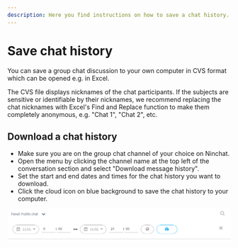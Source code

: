 ```yaml
---
description: Here you find instructions on how to save a chat history.
---
```


# Save chat history

You can save a group chat discussion to your own computer in CVS format which can be opened e.g. in Excel.

The CVS file displays nicknames of the chat participants. If the subjects are sensitive or identifiable by their nicknames, we recommend replacing the chat nicknames with Excel's Find and Replace function to make them completely anonymous, e.g. "Chat 1", "Chat 2", etc.

## Download a chat history

* Make sure you are on the group chat channel of your choice on Ninchat.
* Open the menu by clicking the channel name at the top left of the conversation section and select "Download message history".
* Set the start and end dates and times for the chat history you want to download.
* Click the cloud icon on blue background to save the chat history to your computer.

![Download channel message history](../.gitbook/assets/download-channel-history.png)

